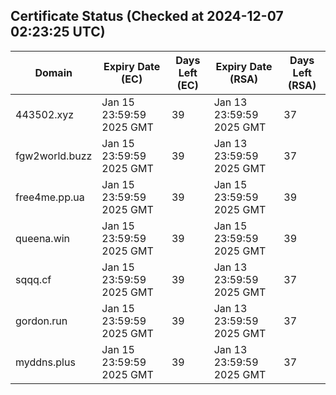 ## Certificate Status (Checked at 2024-12-07 02:23:25 UTC)
| Domain | Expiry Date (EC) | Days Left (EC) | Expiry Date (RSA) | Days Left (RSA) |
|--------|-------------------|----------------|--------------------|--------------------|
| 443502.xyz | Jan 15 23:59:59 2025 GMT | 39 | Jan 13 23:59:59 2025 GMT | 37 |
| fgw2world.buzz | Jan 15 23:59:59 2025 GMT | 39 | Jan 13 23:59:59 2025 GMT | 37 |
| free4me.pp.ua | Jan 15 23:59:59 2025 GMT | 39 | Jan 15 23:59:59 2025 GMT | 39 |
| queena.win | Jan 15 23:59:59 2025 GMT | 39 | Jan 15 23:59:59 2025 GMT | 39 |
| sqqq.cf | Jan 15 23:59:59 2025 GMT | 39 | Jan 13 23:59:59 2025 GMT | 37 |
| gordon.run | Jan 15 23:59:59 2025 GMT | 39 | Jan 13 23:59:59 2025 GMT | 37 |
| myddns.plus | Jan 15 23:59:59 2025 GMT | 39 | Jan 13 23:59:59 2025 GMT | 37 |
